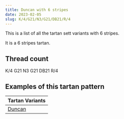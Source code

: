 ```yaml
---
title: Duncan with 6 stripes
date: 2023-02-05
slug: K/4/G21/N3/G21/DB21/R/4
---
```

This is a list of all the tartan sett variants with 6 stripes.

It is a 6 stripes tartan.


## Thread count
K/4 G21 N3 G21 DB21 R/4

## Examples of this tartan pattern

| Tartan Variants |
|---------------|
| [Duncan](/variants/k/4/g21/n3/g21/db21/r/4-db000064-g004c00-k000000-nd0d0d0-rc80000)||
